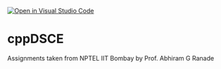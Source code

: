 [![Open in Visual Studio Code](https://classroom.github.com/assets/open-in-vscode-718a45dd9cf7e7f842a935f5ebbe5719a5e09af4491e668f4dbf3b35d5cca122.svg)](https://classroom.github.com/online_ide?assignment_repo_id=11442350&assignment_repo_type=AssignmentRepo)
# cppDSCE
Assignments taken from NPTEL IIT Bombay by Prof. Abhiram G Ranade
